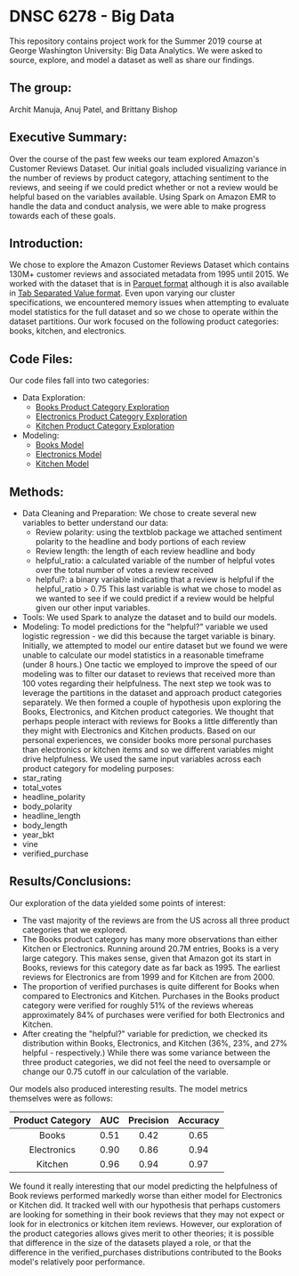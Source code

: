 # DNSC 6278 - Big Data
This repository contains project work for the Summer 2019 course at George Washington University: Big Data Analytics. We were asked to source, explore, and model a dataset as well as share our findings. 

## The group:
Archit Manuja, Anuj Patel, and Brittany Bishop

## Executive Summary:
Over the course of the past few weeks our team explored Amazon's Customer Reviews Dataset. Our initial goals included visualizing variance in the number of reviews by product category, attaching sentiment to the reviews, and seeing if we could predict whether or not a review would be helpful based on the variables available. Using Spark on Amazon EMR to handle the data and conduct analysis, we were able to make progress towards each of these goals. 

## Introduction:
We chose to explore the Amazon Customer Reviews Dataset which contains 130M+ customer reviews and associated metadata from 1995 until 2015. We worked with the dataset that is in <a href="s3://amazon-reviews-pds/parquet/" rel="nofollow">Parquet format</a> although it is also available in <a href="s3://amazon-reviews-pds/tsv/" rel="nofollow">Tab Separated Value format</a>. Even upon varying our cluster specifications, we encountered memory issues when attempting to evaluate model statistics for the full dataset and so  we chose to operate within the dataset partitions. Our work focused on the following product categories: books, kitchen, and electronics.

## Code Files:
Our code files fall into two categories:
* Data Exploration:
  * <a href="https://github.com/britcbish/gwu-big-data/blob/master/Data%20Exploration%20-%20Books.ipynb" rel="nofollow">Books Product Category Exploration</a>
  * <a href="https://github.com/britcbish/gwu-big-data/blob/master/Data%20Exploration%20-%20Electronics.ipynb" rel="nofollow">Electronics Product Category Exploration</a>
  * <a href="https://github.com/britcbish/gwu-big-data/blob/master/Data%20Exploration%20-%20Kitchen.ipynb" rel="nofollow">Kitchen Product Category Exploration</a>
* Modeling:
  * <a href="https://github.com/britcbish/gwu-big-data/blob/master/Amazon%20Reviews%20-%20Model%20Books.ipynb" rel = "nofollow">Books Model</a>
  * <a href="https://github.com/britcbish/gwu-big-data/blob/master/Amazon%20Reviews%20-%20Model%20Electronics.ipynb" rel = "nofollow">Electronics Model</a>
  * <a href="https://github.com/britcbish/gwu-big-data/blob/master/Amazon%20Reviews%20-%20Model%20Kitchen.ipynb" rel = "nofollow">Kitchen Model</a>

## Methods:
* Data Cleaning and Preparation:
  We chose to create several new variables to better understand our data:
   * Review polarity: using the textblob package we attached sentiment polarity to the headline and body portions of each review
   * Review length: the length of each review headline and body
   * helpful_ratio: a calculated variable of the number of helpful votes over the total number of votes a review received
   * helpful?: a binary variable indicating that a review is helpful if the helpful_ratio > 0.75
  This last variable is what we chose to model as we wanted to see if we could predict if a review would be helpful given our other input variables.
 * Tools:
  We used Spark to analyze the dataset and to build our models.
 * Modeling:
  To model predictions for the "helpful?" variable we used logistic regression - we did this because the target variable is binary. Initially, we attempted to model our entire dataset but we found we were unable to calculate our model statistics in a reasonable timeframe (under 8 hours.) One tactic we employed to improve the speed of our modeling was to filter our dataset to reviews that received more than 100 votes regarding their helpfulness. The next step we took was to leverage the partitions in the dataset and approach product categories separately. We then formed a couple of hypothesis upon exploring the Books, Electronics, and Kitchen product categories. We thought that perhaps people interact with reviews for Books a little differently than they might with Electronics and Kitchen products. Based on our personal experiences, we consider books more personal purchases than electronics or kitchen items and so we different variables might drive helpfulness. We used the same input variables across each product category for modeling purposes:
  * star_rating
  * total_votes
  * headline_polarity
  * body_polarity
  * headline_length
  * body_length
  * year_bkt
  * vine
  * verified_purchase
  
## Results/Conclusions:
Our exploration of the data yielded some points of interest:
 * The vast majority of the reviews are from the US across all three product categories that we explored.
 * The Books product category has many more observations than either Kitchen or Electronics. Running around 20.7M entries, Books is a very large category. This makes sense, given that Amazon got its start in Books, reviews for this category date as far back as 1995. The earliest reviews for Electronics are from 1999 and for Kitchen are from 2000.
 * The proportion of verified purchases is quite different for Books when compared to Electronics and Kitchen. Purchases in the Books product category were verified for roughly 51% of the reviews whereas approximately 84% of purchases were verified for both Electronics and Kitchen.
 * After creating the "helpful?" variable for prediction, we checked its distribution within Books, Electronics, and Kitchen (36%, 23%, and 27% helpful - respectively.) While there was some variance between the three product categories, we did not feel the need to oversample or change our 0.75 cutoff in our calculation of the variable. 

Our models also produced interesting results. The model metrics themselves were as follows:

| Product Category | AUC | Precision | Accuracy |
| :-----: | :----: | :----: | :----: |
| Books | 0.51 | 0.42 | 0.65 |
| Electronics | 0.90 | 0.86 | 0.94 |
| Kitchen | 0.96 | 0.94 | 0.97 |

We found it really interesting that our model predicting the helpfulness of Book reviews performed markedly worse than either model for Electronics or Kitchen did. It tracked well with our hypothesis that perhaps customers are looking for something in their book reviews that they may not expect or look for in electronics or kitchen item reviews. However, our exploration of the product categories allows gives merit to other theories; it is possible that difference in the size of the datasets played a role, or that the difference in the verified_purchases distributions contributed to the Books model's relatively poor performance.


 
